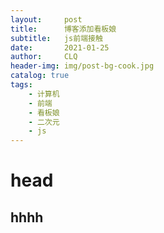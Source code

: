 ```yaml
---
layout:     post
title:      博客添加看板娘
subtitle:   js前端接触
date:       2021-01-25
author:     CLQ
header-img: img/post-bg-cook.jpg
catalog: true
tags:
    - 计算机
    - 前端
    - 看板娘
    - 二次元
    - js
---
```


# head

<html xmlns="http://www.w3.org/1999/xhtml">
<head>
<meta http-equiv="Content-Type" content="text/html; charset=UTF-8" />
<title>Live2D</title>

<link rel="stylesheet" type="text/css" href="https://clq9920.github.io/assets/waifu.css"/>
<script src="https://cdn.bootcss.com/jquery/3.2.1/jquery.min.js"></script>
</head>
<body>
<div class="waifu" id="waifu">
<div class="waifu-tips" style="opacity: 1;"></div>
<canvas id="live2d" width="280" height="250" class="live2d"></canvas>
<div class="waifu-tool">
<span class="fui-home"></span>
<span class="fui-chat"></span>
<span class="fui-eye"></span>
<span class="fui-user"></span>
<span class="fui-photo"></span>
<span class="fui-info-circle"></span>
<span class="fui-cross"></span>
</div>
</div>
<script src="https://clq9920.github.io/assets/live2d.min.js"></script>
<script src="https://clq9920.github.io/assets/waifu-tips.js"></script>
<script type="text/javascript">initModel()</script>
</body>
</html>
<link rel="stylesheet" type="text/css" href="https://clq9920.github.io/assets/flat-ui.min.css"/>

## hhhh



